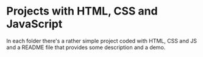 # Projects with HTML, CSS and JavaScript
In each folder there's a rather simple project coded with HTML, CSS and JS and a README file that provides some description and a demo.
